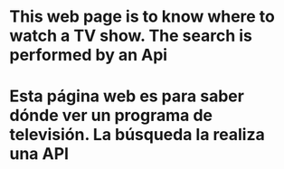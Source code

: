 # This web page is to know where to watch a TV show. The search is performed by an Api

# Esta página web es para saber dónde ver un programa de televisión. La búsqueda la realiza una API
